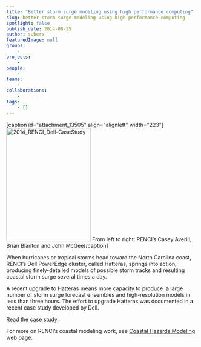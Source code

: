 ```yaml
---
title: "Better storm surge modeling using high performance computing"
slug: better-storm-surge-modeling-using-high-performance-computing
spotlight: false
publish_date: 2014-08-25
author: subers
featuredImage: null
groups:
    - 
projects:
    - 
people:
    - 
teams: 
    - 
collaborations:
    - 
tags:
    - []
---
```

[caption id="attachment_13505" align="alignleft" width="223"]<img class="wp-image-13505 size-medium" src="http://renci.org/wp-content/uploads/2014/08/2014_RENCI_Dell-CaseStudy-223x300.jpg" alt="2014_RENCI_Dell-CaseStudy" width="223" height="300" /> From left to right: RENCI’s Casey Averill, Brian Blanton and John McGee[/caption]

When hurricanes or tropical storms head toward the North Carolina coast, RENCI’s Dell PowerEdge cluster, called Hatteras, springs into action, producing finely-detailed models of possible storm tracks and resulting coastal storm surge several times a day.

A recent upgrade to Hatteras means more capacity to produce  a large number of storm surge forecast ensembles and high-resolution models in less than three hours. The effort to upgrade Hatteras was documented in a recent case study developed by Dell.

<a href="http://renci.org/wp-content/uploads/2014/08/2014_RENCI_Dell-CaseStudy.pdf" target="_blank">Read the case study.</a>

For more on RENCI’s coastal modeling work, see <a href="http://renci.org/research/coastal-hazards-modeling/" target="_blank">Coastal Hazards Modeling</a> web page.
